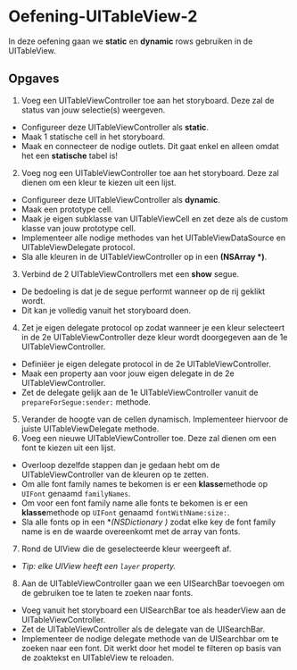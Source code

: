 # Oefening-UITableView-2

In deze oefening gaan we **static** en **dynamic** rows gebruiken in de UITableView.

## Opgaves
1. Voeg een UITableViewController toe aan het storyboard. Deze zal de status van jouw selectie(s) weergeven.
  - Configureer deze UITableViewController als **static**.
  - Maak 1 statische cell in het storyboard.
  - Maak en connecteer de nodige outlets. Dit gaat enkel en alleen omdat het een **statische** tabel is!
2. Voeg nog een UITableViewController toe aan het storyboard. Deze zal dienen om een kleur te kiezen uit een lijst.
  - Configureer deze UITableViewController als **dynamic**.
  - Maak een prototype cell.
  - Maak je eigen subklasse van UITableViewCell en zet deze als de custom klasse van jouw prototype cell.
  - Implementeer alle nodige methodes van het UITableViewDataSource en UITableViewDelegate protocol.
  - Sla alle kleuren in de UITableViewController op in een **(NSArray *)**.
3. Verbind de 2 UITableViewControllers met een **show** segue.
  - De bedoeling is dat je de segue performt wanneer op de rij geklikt wordt.
  - Dit kan je volledig vanuit het storyboard doen.
4. Zet je eigen delegate protocol op zodat wanneer je een kleur selecteert in de 2e UITableViewController deze kleur wordt doorgegeven aan de 1e UITableViewController.
  - Definiëer je eigen delegate protocol in de 2e UITableViewController.
  - Maak een property aan voor jouw eigen delegate in de 2e UITableViewController.
  - Zet de delegate gelijk aan de 1e UITableViewController vanuit de `prepareForSegue:sender:` methode.
5. Verander de hoogte van de cellen dynamisch. Implementeer hiervoor de juiste UITableViewDelegate methode.
6. Voeg een nieuwe UITableViewController toe. Deze zal dienen om een font te kiezen uit een lijst.
  - Overloop dezelfde stappen dan je gedaan hebt om de UITableViewController van de kleuren op te zetten.
  - Om alle font family names te bekomen is er een **klasse**methode op `UIFont` genaamd `familyNames`.
  - Om voor een font family name alle fonts te bekomen is er een **klasse**methode op `UIFont` genaamd `fontWithName:size:`.
  - Sla alle fonts op in een **(NSDictionary *)** zodat elke key de font family name is en de waarde overeenkomt met de array van fonts.
7. Rond de UIView die de geselecteerde kleur weergeeft af.
  - *Tip: elke UIView heeft een `layer` property.*
8. Aan de UITableViewController gaan we een UISearchBar toevoegen om de gebruiken toe te laten te zoeken naar fonts.
  - Voeg vanuit het storyboard een UISearchBar toe als headerView aan de UITableViewController.
  - Zet de UITableViewController als de delegate van de UISearchBar.
  - Implementeer de nodige delegate methode van de UISearchbar om te zoeken naar een font. Dit werkt door het model te filteren op basis van de zoaktekst en UITableView te reloaden.
